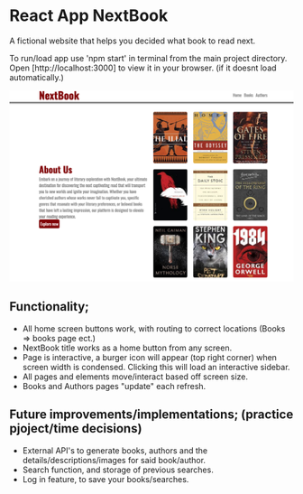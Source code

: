 # React App NextBook

A fictional website that helps you decided what book to read next.

To run/load app use 'npm start' in terminal from the main project directory.
Open [http://localhost:3000] to view it in your browser. (if it doesnt load automatically.)

<img src="./public/img/samplepage.jpg" />

## Functionality;
- All home screen buttons work, with routing to correct locations (Books => books page ect.)
- NextBook title works as a home button from any screen.
- Page is interactive, a burger icon will appear (top right corner) when screen width is condensed. Clicking this will load an interactive sidebar.
- All pages and elements move/interact based off screen size.
- Books and Authors pages "update" each refresh.

## Future improvements/implementations; (practice pjoject/time decisions)
- External API's to generate books, authors and the details/descriptions/images for said book/author.
- Search function, and storage of previous searches.
- Log in feature, to save your books/searches.
